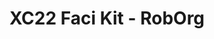 ---
title: XC22 Faci Kit - RobOrg
redirect_to: https://drive.google.com/drive/folders/1p151Gp0fMqXRNusYZSWIlOHpPI3kGDq_?usp=sharing
redirect_from: 
  - /XC22_RobOrg_FaciKit
---